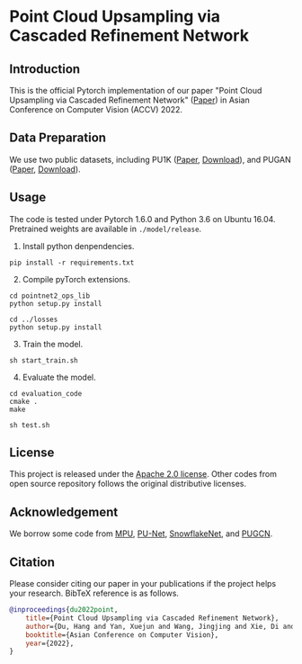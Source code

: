 # Point Cloud Upsampling via Cascaded Refinement Network

## Introduction

This is the official Pytorch implementation of our paper "Point Cloud Upsampling via Cascaded Refinement Network" ([Paper](https://arxiv.org/pdf/2210.03942.pdf)) in Asian Conference on Computer Vision (ACCV) 2022. 

## Data Preparation

We use two public datasets, including PU1K ([Paper](https://arxiv.org/abs/1912.03264), [Download](https://drive.google.com/file/d/1oTAx34YNbL6GDwHYL2qqvjmYtTVWcELg/view?usp=sharing)), and PUGAN ([Paper](http://openaccess.thecvf.com/content_ICCV_2019/html/Li_PU-GAN_A_Point_Cloud_Upsampling_Adversarial_Network_ICCV_2019_paper.html), [Download](https://drive.google.com/open?id=13ZFDffOod_neuF3sOM0YiqNbIJEeSKdZ)). 


## Usage

The code is tested under Pytorch 1.6.0 and Python 3.6 on Ubuntu 16.04. Pretrained weights are available in ` ./model/release `. 

1. Install python denpendencies.

```shell
pip install -r requirements.txt
```

2. Compile pyTorch extensions.

```shell
cd pointnet2_ops_lib
python setup.py install

cd ../losses
python setup.py install
```

3. Train the model. 

```shell
sh start_train.sh
```

4. Evaluate the model.

```shell
cd evaluation_code
cmake .
make

sh test.sh
```

## License

This project is released under the [Apache 2.0 license](./LICENSE). Other codes from open source repository follows the original distributive licenses.


## Acknowledgement

We borrow some code from [MPU](https://github.com/yifita/3PU_pytorch), [PU-Net](https://github.com/yulequan/PU-Net), [SnowflakeNet](https://github.com/AllenXiangX/SnowflakeNet), and [PUGCN](https://github.com/guochengqian/PU-GCN). 


## Citation
Please consider citing our paper in your publications if the project helps your research. BibTeX reference is as follows.


```BibTeX
@inproceedings{du2022point,
    title={Point Cloud Upsampling via Cascaded Refinement Network},
    author={Du, Hang and Yan, Xuejun and Wang, Jingjing and Xie, Di and Pu, Shiliang},
    booktitle={Asian Conference on Computer Vision},
    year={2022},
}
```
